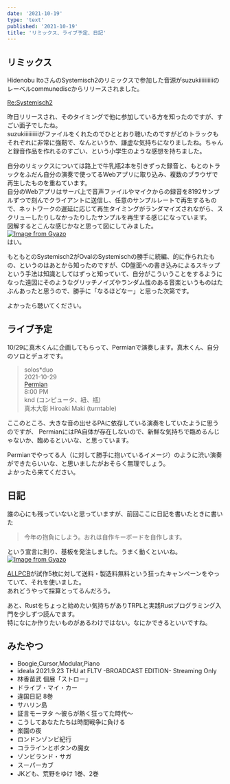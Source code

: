 ```yaml
---
date: '2021-10-19'
type: 'text'
published: '2021-10-19'
title: 'リミックス、ライブ予定、日記'
---
```


## リミックス
Hidenobu ItoさんのSystemisch2のリミックスで参加した音源がsuzukiiiiiiiiiiのレーベルcommunediscからリリースされました。  

[Re:Systemisch2](https://communedisc.bandcamp.com/album/re-systemisch2)  

昨日リリースされ、そのタイミングで他に参加している方を知ったのですが、すごい面子でしたね。  
suzukiiiiiiiiiiがファイルをくれたのでひととおり聴いたのですがどのトラックもそれぞれに非常に強靭で、なんというか、謙虚な気持ちになりましたね。ちゃんと録音作品を作れるのすごい、という小学生のような感想を持ちました。  

自分のリミックスについては路上で牛乳瓶2本を引きずった録音と、もとのトラックをふだん自分の演奏で使ってるWebアプリに取り込み、複数のブラウザで再生したものを重ねています。  
自分のWebアプリはサーバ上で音声ファイルやマイクからの録音を8192サンプルずつで刻んでクライアントに送信し、任意のサンプルレートで再生するもので、ネットワークの遅延に応じて再生タイミングがランダマイズされながら、スクリューしたりしなかったりしたサンプルを再生する感じになっています。  
図解するとこんな感じかなと思って図にしてみました。      
[![Image from Gyazo](https://i.gyazo.com/afb3309165407fb0e19f2c264452d81c.png)](https://gyazo.com/afb3309165407fb0e19f2c264452d81c)  
はい。  

もともとのSystemisch2がOvalのSystemischの勝手に続編、的に作られたもの、というのはあとから知ったのですが、CD盤面への書き込みによるスキップという手法は知識としてはずっと知っていて、自分がこういうことをするようになった遠因にそのようなグリッチノイズやランダム性のある音楽というものはたぶんあったと思うので、勝手に「なるほどなー」と思った次第です。  

よかったら聴いてください。  

## ライブ予定
10/29に真木くんに企画してもらって、Permianで演奏します。真木くん、自分のソロとデュオです。  
>solos*duo  
>2021-10-29  
>[Permian](http://www.permian.tokyo/access%e3%83%bb-equipment/)  
>8:00 PM  
>knd (コンピュータ、紐、瓶)  
>真木大彰 Hiroaki Maki (turntable)  

ここのところ、大きな音の出せるPAに依存している演奏をしていたように思うのですが、
PermianにはPA自体が存在しないので、新鮮な気持ちで臨めるんじゃないか、臨めるといいな、と思っています。  

Permianでやってる人（に対して勝手に抱いているイメージ）のように渋い演奏ができたらいいな、と思いましたがおそらく無理でしょう。  
よかったら来てください。

## 日記
誰の心にも残っていないと思っていますが、前回ここに日記を書いたときに書いた
>今年の抱負にしよう。おれは自作キーボードを自作します。

という宣言に則り、基板を発注しました。うまく動くといいね。  
[![Image from Gyazo](https://i.gyazo.com/c423ec74c126b1fb20dc2ae6102b8ca4.png)](https://gyazo.com/c423ec74c126b1fb20dc2ae6102b8ca4)  

[ALLPCB](https://www.allpcb.com/)が試作5枚に対して送料・製造料無料という狂ったキャンペーンをやっていて、それを使いました。  
あれどうやって採算とってるんだろう。  

あと、Rustをちょっと始めたい気持ちがありTRPLと実践Rustプログラミング入門を少しずつ読んでます。  
特になにか作りたいものがあるわけではない。なにかできるといいですね。  

## みたやつ
* Boogie,Cursor,Modular,Piano
* ideala 2021.9.23 THU at FLTV -BROADCAST EDITION- Streaming Only
* 林香苗武 個展「ストロー」
* ドライブ・マイ・カー
* 違国日記 8巻
* サハリン島
* 証言モーヲタ ～彼らが熱く狂ってた時代～
* こうしてあなたたちは時間戦争に負ける
* 楽園の夜
* ロンドンゾンビ紀行
* コララインとボタンの魔女
* ゾンビランド・サガ
* スーパーカブ
* JKども、荒野をゆけ 1巻、2巻

